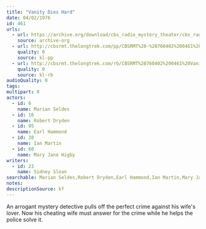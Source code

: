 ```yaml
---
title: "Vanity Dies Hard"
date: 04/02/1976
id: 461
urls: 
  - url: https://archive.org/download/cbs_radio_mystery_theater/cbs_radio_mystery_theater-0451-0500.zip/cbs_radio_mystery_theater-0451-0500%2Fcbsrmt_0461_vanity_dies_hard.mp3
    source: archive-org
  - url: http://cbsrmt.thelongtrek.com/pp/CBSRMT%20-%20760402%200461%20Vanity%20Dies%20Hard_pp.mp3
    quality: 0
    source: kl-pp
  - url: http://cbsrmt.thelongtrek.com/rb/CBSRMT%20760402%200461%20Vanity%20Dies%20Hard_wuwm%20recorded%208_18_76.mp3
    quality: 0
    source: kl-rb
audioQuality: 0
tags: 
multipart: 0
actors:  
  - id: 6
    name: Marian Seldes  
  - id: 16
    name: Robert Dryden  
  - id: 95
    name: Earl Hammond  
  - id: 38
    name: Ian Martin  
  - id: 60
    name: Mary Jane Higby
writers:  
  - id: 23
    name: Sidney Sloan
searchable: Marian Seldes,Robert Dryden,Earl Hammond,Ian Martin,Mary Jane Higby Sidney Sloan
notes: 
descriptionSource: kf
---
```

An arrogant mystery detective pulls off the perfect crime against his wife's lover. Now his cheating wife must answer for the crime while he helps the police solve it.